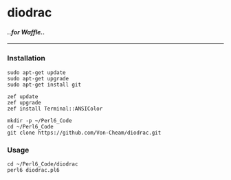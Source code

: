 # diodrac
#### _..for Waffle.._
---
### Installation

```shell
sudo apt-get update
sudo apt-get upgrade
sudo apt-get install git

zef update
zef upgrade
zef install Terminal::ANSIColor

mkdir -p ~/Perl6_Code
cd ~/Perl6_Code
git clone https://github.com/Von-Cheam/diodrac.git
```
### Usage
```shell
cd ~/Perl6_Code/diodrac
perl6 diodrac.pl6
```
